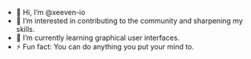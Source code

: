 - 👋 Hi, I’m @xeeven-io
- 👀 I’m interested in contributing to the community and sharpening my skills.
- 🌱 I’m currently learning graphical user interfaces.
- ⚡ Fun fact: You can do anything you put your mind to.

<!---
xeeven-io/xeeven-io is a ✨ special ✨ repository because its `README.md` (this file) appears on your GitHub profile.
You can click the Preview link to take a look at your changes.
--->
